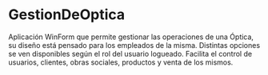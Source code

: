 # GestionDeOptica
Aplicación WinForm que permite gestionar las operaciones de una Óptica, su diseño está pensado para los empleados de la misma. Distintas opciones se ven disponibles según el rol del usuario logueado. Facilita el control de usuarios, clientes, obras sociales, productos y venta de los mismos.
